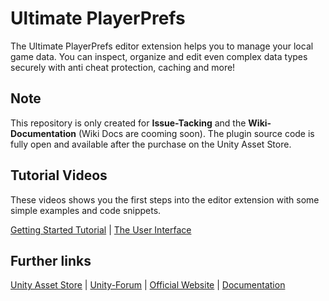 # Ultimate PlayerPrefs

The Ultimate PlayerPrefs editor extension helps you to manage your local game data. You can inspect, organize and edit even complex data types securely with anti cheat protection, caching and more!

## Note

This repository is only created for **Issue-Tacking** and the **Wiki-Documentation** (Wiki Docs are cooming soon). The plugin source code is fully open and available after the purchase on the Unity Asset Store.

## Tutorial Videos

These videos shows you the first steps into the editor extension with some simple examples and code snippets.

[Getting Started Tutorial](https://youtu.be/SjcAQ_PCDs0) | [The User Interface](https://youtu.be/XI7AAZ6caFA)

## Further links

[Unity Asset Store](http://u3d.as/2o0b) | [Unity-Forum](https://triboot.de/ultimate-playerprefs/unity-forum) | [Official Website](https://triboot.de/ultimate-player-prefs) | [Documentation](https://triboot.de/projekt/ultimate-playerprefs/documentation)
